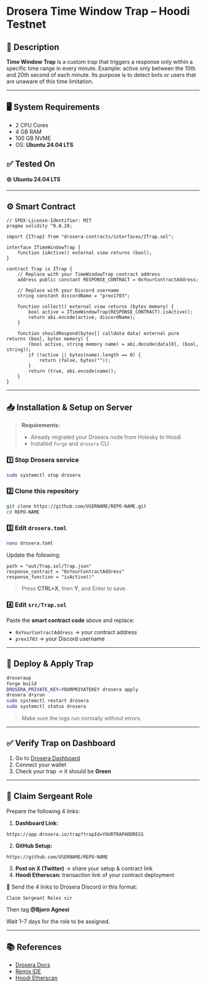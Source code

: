 # Drosera Time Window Trap – Hoodi Testnet

## 📌 Description
**Time Window Trap** is a custom trap that triggers a response only within a specific time range in every minute.
Example: active only between the 10th and 20th second of each minute.
Its purpose is to detect bots or users that are unaware of this time limitation.

---

## 🖥️ System Requirements
- 2 CPU Cores
- 4 GB RAM
- 100 GB NVME
- OS: **Ubuntu 24.04 LTS**

## ✅ Tested On
🟢 **Ubuntu 24.04 LTS**

---

## ⚙️ Smart Contract

```solidity
// SPDX-License-Identifier: MIT
pragma solidity ^0.8.20;

import {ITrap} from "drosera-contracts/interfaces/ITrap.sol";

interface ITimeWindowTrap {
    function isActive() external view returns (bool);
}

contract Trap is ITrap {
    // Replace with your TimeWindowTrap contract address
    address public constant RESPONSE_CONTRACT = 0xYourContractAddress;

    // Replace with your Discord username
    string constant discordName = "prex1703";

    function collect() external view returns (bytes memory) {
        bool active = ITimeWindowTrap(RESPONSE_CONTRACT).isActive();
        return abi.encode(active, discordName);
    }

    function shouldRespond(bytes[] calldata data) external pure returns (bool, bytes memory) {
        (bool active, string memory name) = abi.decode(data[0], (bool, string));
        if (!active || bytes(name).length == 0) {
            return (false, bytes(""));
        }
        return (true, abi.encode(name));
    }
}
```

---

## 📥 Installation & Setup on Server

> **Requirements:**
> - Already migrated your Drosera node from Holesky to Hoodi
> - Installed `forge` and `drosera` CLI

### 1️⃣ Stop Drosera service
```bash
sudo systemctl stop drosera
```

### 2️⃣ Clone this repository
```bash
git clone https://github.com/USERNAME/REPO-NAME.git
cd REPO-NAME
```

### 3️⃣ Edit `drosera.toml`
```bash
nano drosera.toml
```
Update the following:
```
path = "out/Trap.sol/Trap.json"
response_contract = "0xYourContractAddress"
response_function = "isActive()"
```
> Press **CTRL+X**, then **Y**, and Enter to save.

### 4️⃣ Edit `src/Trap.sol`
Paste the **smart contract code** above and replace:
- `0xYourContractAddress` → your contract address
- `prex1703` → your Discord username

---

## 🚀 Deploy & Apply Trap

```bash
droseraup
forge build
DROSERA_PRIVATE_KEY=YOURPRIVATEKEY drosera apply
drosera dryrun
sudo systemctl restart drosera
sudo systemctl status drosera
```

> Make sure the logs run normally without errors.

---

## ✅ Verify Trap on Dashboard

1. Go to [Drosera Dashboard](https://app.drosera.io)
2. Connect your wallet
3. Check your trap → it should be **Green**

---

## 🏅 Claim Sergeant Role

Prepare the following 4 links:
1. **Dashboard Link:**
```
https://app.drosera.io/trap?trapId=YOURTRAPADDRESS
```
2. **GitHub Setup:**
```
https://github.com/USERNAME/REPO-NAME
```
3. **Post on X (Twitter)** → share your setup & contract link
4. **Hoodi Etherscan:** transaction link of your contract deployment

📩 Send the 4 links to Drosera Discord in this format:
```
Claim Sergeant Roles sir
```
Then tag **@Bjorn Agnesi**

Wait 1–7 days for the role to be assigned.

---

## 📚 References
- [Drosera Docs](https://docs.drosera.io)
- [Remix IDE](https://remix.ethereum.org)
- [Hoodi Etherscan](https://hoodi.etherscan.io)
